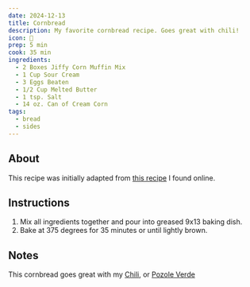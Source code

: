 ```yaml
---
date: 2024-12-13
title: Cornbread
description: My favorite cornbread recipe. Goes great with chili!
icon: 🌽
prep: 5 min
cook: 35 min
ingredients:
  - 2 Boxes Jiffy Corn Muffin Mix
  - 1 Cup Sour Cream
  - 3 Eggs Beaten
  - 1/2 Cup Melted Butter
  - 1 tsp. Salt
  - 14 oz. Can of Cream Corn
tags:
  - bread
  - sides
---
```

## About

This recipe was initially adapted from [this recipe](https://www.martysmusings.net/wprm_print/30588) I found online.

## Instructions
1. Mix all ingredients together and pour into greased 9x13 baking dish.
1. Bake at 375 degrees for 35 minutes or until lightly brown.

## Notes

This cornbread goes great with my [Chili](/recipes/chili/), or [Pozole Verde](/recipes/pozole-verde/)